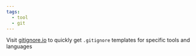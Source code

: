 ```yaml
---
tags:
  - tool
  - git
---
```


Visit [gitignore.io](gitignore.io) to quickly get `.gitignore` templates for specific tools and languages
